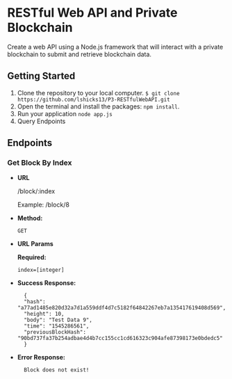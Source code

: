 # RESTful Web API and Private Blockchain

Create a web API using a Node.js framework that will interact with a private blockchain to submit and retrieve blockchain data.

## Getting Started

1. Clone the repository to your local computer. 
    `$ git clone https://github.com/lshicks13/P3-RESTfulWebAPI.git`
2. Open the terminal and install the packages: `npm install`.
3. Run your application `node app.js`
4. Query Endpoints

## Endpoints

### **Get Block By Index**

* **URL**

    /block/:index
    
    Example: /block/8

* **Method:**

    ```GET```

* **URL Params**

    **Required:**

    ```index=[integer]```

* **Success Response:**
 
    
        {
        "hash": "a77ad1485e820d32a7d1a559ddf4d7c5182f64842267eb7a135417619408d569",
        "height": 10,
        "body": "Test Data 9",
        "time": "1545286561",
        "previousBlockHash": "90bd737fa37b254adbae4d4b7cc155cc1cd616323c904afe87398173e0bdedc5"
        }
        
* **Error Response:**

        
        Block does not exist!
        


